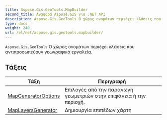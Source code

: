 ```yaml
---
title: Aspose.Gis.GeoTools.MapBuilder
second_title: Αναφορά Aspose.GIS για .NET API
description: Aspose.Gis.GeoTools Ο χώρος ονομάτων περιέχει κλάσεις που αντιπροσωπεύουν γεωγραφικά εργαλεία.
type: docs
weight: 240
url: /el/net/aspose.gis.geotools.mapbuilder/
---
```

`Aspose.Gis.GeoTools` Ο χώρος ονομάτων περιέχει κλάσεις που αντιπροσωπεύουν γεωγραφικά εργαλεία.

## Τάξεις

| Τάξη | Περιγραφή |
| --- | --- |
| [MapGeneratorOptions](./mapgeneratoroptions/) | Επιλογές από την παραγωγή γεωμετριών στην επιφάνεια ή την περιοχή. |
| [MapLayersGenerator](./maplayersgenerator/) | Δημιουργία επιπέδων χάρτη |


